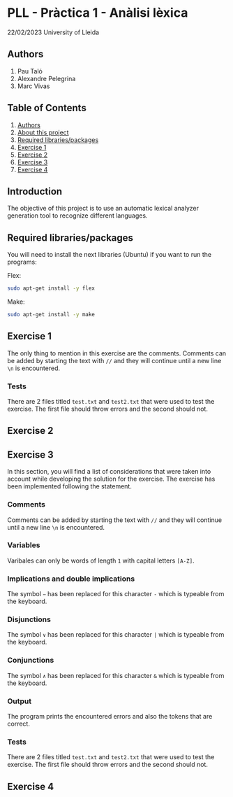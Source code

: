 # PLL - Pràctica 1 - Anàlisi lèxica
22/02/2023
University of Lleida

## Authors
1. Pau Taló
2. Alexandre Pelegrina
3. Marc Vivas

## Table of Contents
1. [Authors](#authors)
2. [About this project](#introduction)
3. [Required libraries/packages](#required-libraries/packages)
4. [Exercise 1](#exercise-1)
5. [Exercise 2](#exercise-2)
6. [Exercise 3](#exercise-3)
7. [Exercise 4](#exercise-4)

## Introduction
The objective of this project is to use an automatic lexical analyzer generation tool to recognize different languages.

## Required libraries/packages
You will need to install the next libraries (Ubuntu) if you want to run the programs:

Flex:
```bash
sudo apt-get install -y flex
```
Make:
```bash
sudo apt-get install -y make
```

## Exercise 1
The only thing to mention in this exercise are the comments. Comments can be added by starting the text with `//` and they will continue until a new line `\n` is encountered.
### Tests
There are 2 files titled `test.txt` and `test2.txt` that were used to test the exercise. The first file should throw errors and the second should not.
## Exercise 2

## Exercise 3
In this section, you will find a list of considerations that were taken into account while developing the solution for the exercise. The exercise has been implemented following the statement.
### Comments
Comments can be added by starting the text with `//` and they will continue until a new line `\n` is encountered.
### Variables
Varibales can only be words of length `1` with capital letters `[A-Z]`.
### Implications and double implications
The symbol `−` has been replaced for this character `-` which is typeable from the keyboard.
### Disjunctions
The symbol `∨` has been replaced for this character `|` which is typeable from the keyboard.
### Conjunctions
The symbol `∧` has been replaced for this character `&` which is typeable from the keyboard.
### Output
The program prints the encountered errors and also the tokens that are correct.
### Tests
There are 2 files titled `test.txt` and `test2.txt` that were used to test the exercise. The first file should throw errors and the second should not.
## Exercise 4
